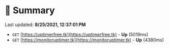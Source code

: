 # 📖 Summary
Last updated: **8/25/2021, 12:37:01 PM**

- `GET` [https://uptimerfree.tk](https://uptimerfree.tk) - **Up** (5019ms)
- `GET` [https://monitoruptimer.tk](https://monitoruptimer.tk) - **Up** (4380ms)
